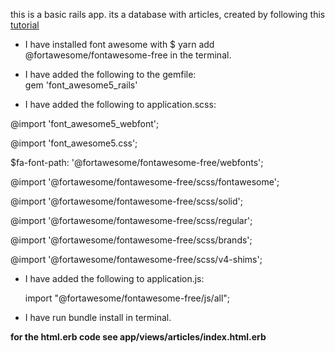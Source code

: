 this is a basic rails app. its a database with articles, created by following this [tutorial](http://railsgirls.com/files/vienna/tutorial_1.html)

* I have installed font awesome with $ yarn add @fortawesome/fontawesome-free in the terminal.

* I have added the following to the gemfile:   
 gem 'font_awesome5_rails'

* I have added the following to application.scss: 

 @import 'font_awesome5_webfont';
 
 @import 'font_awesome5.css';
 
 $fa-font-path: '@fortawesome/fontawesome-free/webfonts';
 
 @import '@fortawesome/fontawesome-free/scss/fontawesome';
 
 @import '@fortawesome/fontawesome-free/scss/solid';
 
 @import '@fortawesome/fontawesome-free/scss/regular';
 
 @import '@fortawesome/fontawesome-free/scss/brands';
 
 @import '@fortawesome/fontawesome-free/scss/v4-shims';
 
 
* I have added the following to application.js:

  import "@fortawesome/fontawesome-free/js/all";
  
* I have run bundle install in terminal.

**for the html.erb code see app/views/articles/index.html.erb**
